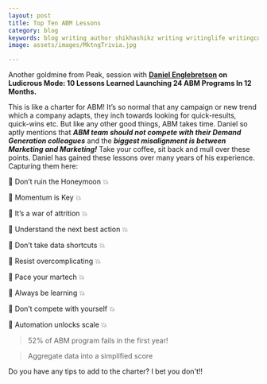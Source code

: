```yaml
---
layout: post
title: Top Ten ABM Lessons
category: blog
keywords: blog writing author shikhashikz writing writinglife writingcommunity dailyblogpost dailyblogpostchallenge marketing abm
image: assets/images/MktngTrivia.jpg

---
```

Another goldmine from Peak, session with **[Daniel Englebretson](https://www.linkedin.com/in/danielenglebretson/) on Ludicrous Mode: 10 Lessons Learned Launching 24 ABM Programs In 12 Months.**

This is like a charter for ABM! It’s so normal that any campaign or new trend which a company adapts, they inch towards looking for quick-results, quick-wins etc. But like any other good things, ABM takes time. Daniel so aptly mentions that ***ABM team should not compete with their Demand Generation colleagues*** and the ***biggest misalignment is between Marketing and Marketing!*** Take your coffee, sit back and mull over these points. Daniel has gained these lessons over many years of his experience. Capturing them here:

💯 Don’t ruin the Honeymoon 💥

💯 Momentum is Key 💥

💯 It’s a war of attrition 💥

💯 Understand the next best action 💥

💯 Don’t take data shortcuts 💥

💯 Resist overcomplicating 💥

💯 Pace your martech 💥

💯 Always be learning 💥

💯 Don’t compete with yourself 💥

💯 Automation unlocks scale 💥

>52% of ABM program fails in the first year!
>

>Aggregate data into a simplified score

Do you have any tips to add to the charter? I bet you don't!!

